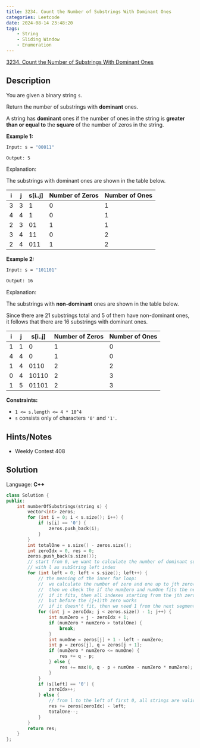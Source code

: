 ```yaml
---
title: 3234. Count the Number of Substrings With Dominant Ones
categories: Leetcode
date: 2024-08-14 23:48:20
tags:
    - String
    - Sliding Window
    - Enumeration
---
```


[3234. Count the Number of Substrings With Dominant Ones](https://leetcode.com/problems/count-the-number-of-substrings-with-dominant-ones/description/)

## Description

You are given a binary string `s`.

Return the number of substrings with **dominant**  ones.

A string has **dominant**  ones if the number of ones in the string is **greater than or equal to**  the **square**  of the number of zeros in the string.

**Example 1:**

```bash
Input: s = "00011"

Output: 5
```

Explanation:

The substrings with dominant ones are shown in the table below.

<table><thead><tr><th>i</th><th>j</th><th>s[i..j]</th><th>Number of Zeros</th><th>Number of Ones</th></tr></thead><tbody><tr><td>3</td><td>3</td><td>1</td><td>0</td><td>1</td></tr><tr><td>4</td><td>4</td><td>1</td><td>0</td><td>1</td></tr><tr><td>2</td><td>3</td><td>01</td><td>1</td><td>1</td></tr><tr><td>3</td><td>4</td><td>11</td><td>0</td><td>2</td></tr><tr><td>2</td><td>4</td><td>011</td><td>1</td><td>2</td></tr></tbody></table>

**Example 2:**

```bash
Input: s = "101101"

Output: 16
```

Explanation:

The substrings with **non-dominant**  ones are shown in the table below.

Since there are 21 substrings total and 5 of them have non-dominant ones, it follows that there are 16 substrings with dominant ones.

<table><thead><tr><th>i</th><th>j</th><th>s[i..j]</th><th>Number of Zeros</th><th>Number of Ones</th></tr></thead><tbody><tr><td>1</td><td>1</td><td>0</td><td>1</td><td>0</td></tr><tr><td>4</td><td>4</td><td>0</td><td>1</td><td>0</td></tr><tr><td>1</td><td>4</td><td>0110</td><td>2</td><td>2</td></tr><tr><td>0</td><td>4</td><td>10110</td><td>2</td><td>3</td></tr><tr><td>1</td><td>5</td><td>01101</td><td>2</td><td>3</td></tr></tbody></table>

**Constraints:**

- `1 <= s.length <= 4 * 10^4`
- `s` consists only of characters `'0'` and `'1'`.

## Hints/Notes

- Weekly Contest 408

## Solution

Language: **C++**

```C++
class Solution {
public:
    int numberOfSubstrings(string s) {
        vector<int> zeros;
        for (int i = 0; i < s.size(); i++) {
            if (s[i] == '0') {
                zeros.push_back(i);
            }
        }
        int totalOne = s.size() - zeros.size();
        int zeroIdx = 0, res = 0;
        zeros.push_back(s.size());
        // start from 0, we want to calculate the number of dominant substring
        // with l as subString left index
        for (int left = 0; left < s.size(); left++) {
            // the meaning of the inner for loop:
            //  we calculate the number of zero and one up to jth zero(included)
            //  then we check the if the numZero and numOne fits the need
            //  if it fits, then all indexes starting from the jth zero,
            //  but before the (j+1)th zero works
            //  if it doesn't fit, then we need 1 from the next segment
            for (int j = zeroIdx; j < zeros.size() - 1; j++) {
                int numZero = j - zeroIdx + 1;
                if (numZero * numZero > totalOne) {
                    break;
                }
                int numOne = zeros[j] + 1 - left - numZero;
                int p = zeros[j], q = zeros[j + 1];
                if (numZero * numZero <= numOne) {
                    res += q - p;
                } else {
                    res += max(0, q - p + numOne - numZero * numZero);
                }
            }
            if (s[left] == '0') {
                zeroIdx++;
            } else {
                // from l to the left of first 0, all strings are valid
                res += zeros[zeroIdx] - left;
                totalOne--;
            }
        }
        return res;
    }
};
```

